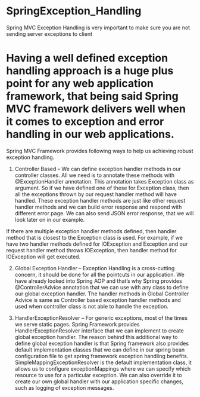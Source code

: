 # SpringException_Handling
Spring MVC Exception Handling is very important to make sure you are not sending server exceptions to client

# Having a well defined exception handling approach is a huge plus point for any web application framework, that being said Spring MVC framework delivers well when it comes to exception and error handling in our web applications.

Spring MVC Framework provides following ways to help us achieving robust exception handling.

1. Controller Based – We can define exception handler methods in our controller classes. All we need is to annotate these methods with @ExceptionHandler annotation. This annotation takes Exception class as argument. So if we have defined one of these for Exception class, then all the exceptions thrown by our request handler method will have handled.
These exception handler methods are just like other request handler methods and we can build error response and respond with different error page. We can also send JSON error response, that we will look later on in our example.

If there are multiple exception handler methods defined, then handler method that is closest to the Exception class is used. For example, if we have two handler methods defined for IOException and Exception and our request handler method throws IOException, then handler method for IOException will get executed.

2. Global Exception Handler – Exception Handling is a cross-cutting concern, it should be done for all the pointcuts in our application. We have already looked into Spring AOP and that’s why Spring provides @ControllerAdvice annotation that we can use with any class to define our global exception handler.
The handler methods in Global Controller Advice is same as Controller based exception handler methods and used when controller class is not able to handle the exception.

3. HandlerExceptionResolver – For generic exceptions, most of the times we serve static pages. Spring Framework provides HandlerExceptionResolver interface that we can implement to create global exception handler. The reason behind this additional way to define global exception handler is that Spring framework also provides default implementation classes that we can define in our spring bean configuration file to get spring framework exception handling benefits.
SimpleMappingExceptionResolver is the default implementation class, it allows us to configure exceptionMappings where we can specify which resource to use for a particular exception. We can also override it to create our own global handler with our application specific changes, such as logging of exception messages.
